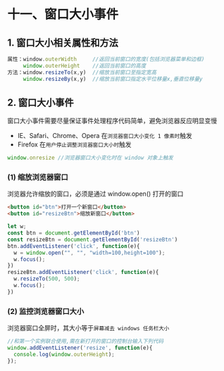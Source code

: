 # 十一、窗口大小事件

## 1. 窗口大小相关属性和方法

```js
属性：window.outerWidth     //返回当前窗口的宽度(包括浏览器菜单和边框)
     window.outerHeight    //返回当前窗口的高度
方法：window.resizeTo(x,y)  //缩放当前窗口至指定宽高
     window.resizeBy(x,y)  //缩放当前窗口指定水平位移量x,垂直位移量y
```

## 2. 窗口大小事件

窗口大小事件需要尽量保证事件处理程序代码简单，避免浏览器反应明显变慢

* IE、Safari、Chrome、Opera 在`浏览器窗口大小变化 1 像素时`触发
* Firefox 在`用户停止调整浏览器窗口大小时`触发

```js
window.onresize //浏览器窗口大小变化时在 window 对象上触发
```

### (1) 缩放浏览器窗口

浏览器允许缩放的窗口，必须是通过 window.open() 打开的窗口

```html
<button id="btn">打开一个新窗口</button>
<button id="resizeBtn">缩放新窗口</button>
```

```js
let w;
const btn = document.getElementById('btn')
const resizeBtn = document.getElementById('resizeBtn')
btn.addEventListener('click', function(e){
  w = window.open("", "", "width=100,height=100");      
  w.focus();
})
resizeBtn.addEventListener('click', function(e){
  w.resizeTo(500, 500);        
  w.focus(); 
})
```

### (2) 监控浏览器窗口大小

浏览器窗口全屏时，其大小等于`屏幕减去 windows 任务栏大小`

```js
//和第一个实例联合使用,需在新打开的窗口的控制台输入下列代码
window.addEventListener('resize', function(e){
  console.log(window.outerHeight);
});
```
